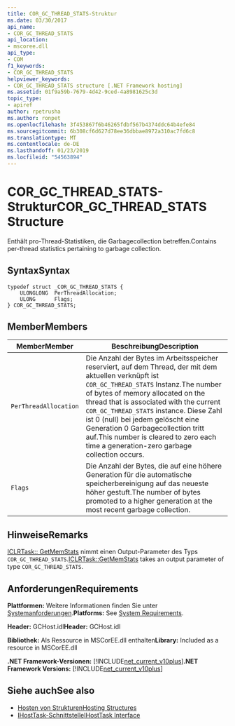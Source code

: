 ```yaml
---
title: COR_GC_THREAD_STATS-Struktur
ms.date: 03/30/2017
api_name:
- COR_GC_THREAD_STATS
api_location:
- mscoree.dll
api_type:
- COM
f1_keywords:
- COR_GC_THREAD_STATS
helpviewer_keywords:
- COR_GC_THREAD_STATS structure [.NET Framework hosting]
ms.assetid: 01f9a59b-7679-4d42-9ced-4a8981625c3d
topic_type:
- apiref
author: rpetrusha
ms.author: ronpet
ms.openlocfilehash: 3f453867f6b46265fdbf567b4374ddc64b4efe84
ms.sourcegitcommit: 6b308cf6d627d78ee36dbbae8972a310ac7fd6c8
ms.translationtype: MT
ms.contentlocale: de-DE
ms.lasthandoff: 01/23/2019
ms.locfileid: "54563894"
---
```

# <a name="corgcthreadstats-structure"></a><span data-ttu-id="dbc07-102">COR_GC_THREAD_STATS-Struktur</span><span class="sxs-lookup"><span data-stu-id="dbc07-102">COR_GC_THREAD_STATS Structure</span></span>
<span data-ttu-id="dbc07-103">Enthält pro-Thread-Statistiken, die Garbagecollection betreffen.</span><span class="sxs-lookup"><span data-stu-id="dbc07-103">Contains per-thread statistics pertaining to garbage collection.</span></span>  
  
## <a name="syntax"></a><span data-ttu-id="dbc07-104">Syntax</span><span class="sxs-lookup"><span data-stu-id="dbc07-104">Syntax</span></span>  
  
```  
typedef struct _COR_GC_THREAD_STATS {  
    ULONGLONG  PerThreadAllocation;   
    ULONG      Flags;   
} COR_GC_THREAD_STATS;  
```  
  
## <a name="members"></a><span data-ttu-id="dbc07-105">Member</span><span class="sxs-lookup"><span data-stu-id="dbc07-105">Members</span></span>  
  
|<span data-ttu-id="dbc07-106">Member</span><span class="sxs-lookup"><span data-stu-id="dbc07-106">Member</span></span>|<span data-ttu-id="dbc07-107">Beschreibung</span><span class="sxs-lookup"><span data-stu-id="dbc07-107">Description</span></span>|  
|------------|-----------------|  
|`PerThreadAllocation`|<span data-ttu-id="dbc07-108">Die Anzahl der Bytes im Arbeitsspeicher reserviert, auf dem Thread, der mit dem aktuellen verknüpft ist `COR_GC_THREAD_STATS` Instanz.</span><span class="sxs-lookup"><span data-stu-id="dbc07-108">The number of bytes of memory allocated on the thread that is associated with the current `COR_GC_THREAD_STATS` instance.</span></span> <span data-ttu-id="dbc07-109">Diese Zahl ist 0 (null) bei jedem gelöscht eine Generation 0 Garbagecollection tritt auf.</span><span class="sxs-lookup"><span data-stu-id="dbc07-109">This number is cleared to zero each time a generation-zero garbage collection occurs.</span></span>|  
|`Flags`|<span data-ttu-id="dbc07-110">Die Anzahl der Bytes, die auf eine höhere Generation für die automatische speicherbereinigung auf das neueste höher gestuft.</span><span class="sxs-lookup"><span data-stu-id="dbc07-110">The number of bytes promoted to a higher generation at the most recent garbage collection.</span></span>|  
  
## <a name="remarks"></a><span data-ttu-id="dbc07-111">Hinweise</span><span class="sxs-lookup"><span data-stu-id="dbc07-111">Remarks</span></span>  
 <span data-ttu-id="dbc07-112">[ICLRTask:: GetMemStats](../../../../docs/framework/unmanaged-api/hosting/iclrtask-getmemstats-method.md) nimmt einen Output-Parameter des Typs `COR_GC_THREAD_STATS`.</span><span class="sxs-lookup"><span data-stu-id="dbc07-112">[ICLRTask::GetMemStats](../../../../docs/framework/unmanaged-api/hosting/iclrtask-getmemstats-method.md) takes an output parameter of type `COR_GC_THREAD_STATS`.</span></span>  
  
## <a name="requirements"></a><span data-ttu-id="dbc07-113">Anforderungen</span><span class="sxs-lookup"><span data-stu-id="dbc07-113">Requirements</span></span>  
 <span data-ttu-id="dbc07-114">**Plattformen:** Weitere Informationen finden Sie unter [Systemanforderungen](../../../../docs/framework/get-started/system-requirements.md).</span><span class="sxs-lookup"><span data-stu-id="dbc07-114">**Platforms:** See [System Requirements](../../../../docs/framework/get-started/system-requirements.md).</span></span>  
  
 <span data-ttu-id="dbc07-115">**Header:** GCHost.idl</span><span class="sxs-lookup"><span data-stu-id="dbc07-115">**Header:** GCHost.idl</span></span>  
  
 <span data-ttu-id="dbc07-116">**Bibliothek:** Als Ressource in MSCorEE.dll enthalten</span><span class="sxs-lookup"><span data-stu-id="dbc07-116">**Library:** Included as a resource in MSCorEE.dll</span></span>  
  
 <span data-ttu-id="dbc07-117">**.NET Framework-Versionen:** [!INCLUDE[net_current_v10plus](../../../../includes/net-current-v10plus-md.md)]</span><span class="sxs-lookup"><span data-stu-id="dbc07-117">**.NET Framework Versions:** [!INCLUDE[net_current_v10plus](../../../../includes/net-current-v10plus-md.md)]</span></span>  
  
## <a name="see-also"></a><span data-ttu-id="dbc07-118">Siehe auch</span><span class="sxs-lookup"><span data-stu-id="dbc07-118">See also</span></span>
- [<span data-ttu-id="dbc07-119">Hosten von Strukturen</span><span class="sxs-lookup"><span data-stu-id="dbc07-119">Hosting Structures</span></span>](../../../../docs/framework/unmanaged-api/hosting/hosting-structures.md)
- [<span data-ttu-id="dbc07-120">IHostTask-Schnittstelle</span><span class="sxs-lookup"><span data-stu-id="dbc07-120">IHostTask Interface</span></span>](../../../../docs/framework/unmanaged-api/hosting/ihosttask-interface.md)
